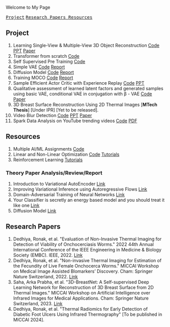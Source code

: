Welcome to My Page

[<kbd>Project</kbd>](#Project) 
[<kbd>Research Papers </kbd>](#Research-Papers)
[<kbd>Resources </kbd>](#Resources)



## Project
1. Learning Single-View & Multiple-View 3D Object Reconstruction [Code](Code/3dreconstructionVision.ipynb) [PPT](/Notes/visionproject.pdf) [Paper](/Notes/visionprojectpaper.pdf)
2. Transformer from scratch [Code](Code/TransformerEncoder.ipynb)
3. Self Supervised Pre Training [Code](Code/self-supervised.ipynb)
4. Simple VAE [Code](Code/celebA_simpleVAE.ipynb) [Report](/Notes/VAE_GAN.pdf)
5. Diffusion Model [Code](Code/ddpm-diffusion-final.ipynb) [Report](/Notes/Diffusion_Model_And_Domain_Adaptation.pdf)
6. Training MOCO [Code](Code/moco-v1.ipynb) [Report](/Notes/TSNE_MOCO.pdf)
7. Sample Efficient Actor Critic with Experience Replay [Code](Code/RL/) [PPT](Notes/RL_project_Sample_efficient_actor_critic_with_experience_replay.pdf)
8. Qualitative assessment of learned latent factors and generated samples using basic VAE, conditional VAE in conjugation with β - VAE [Code](Code/VAEs/) [Paper](/Notes/Introduction_to_Variational_AutoEncoder.pdf) 
9. 3D Breast Surface Reconstruction Using 2D Thermal Images [**MTech Thesis**] [Under IPR] [Yet to be released].
10. Video Blur Detection [Code](Code/BlurDetection/) [PPT](Notes/BlurDetectionPPT.pdf) [Paper](Notes/BlurDetectionPaper.pdf)
11. Spark Data Analysis on YouTube trending videos [Code](https://github.com/RonakDedhiya/YouTube_Trending_Video_Spark_Data_Analysis/tree/main/main.ipynb) [PDF](Notes/sparkdataanalysis.pdf/)

## Resources
1. Multiple AI/ML Assignments [Code](Code/AIML/)
2. Linear and Non-Linear Optimization [Code](Code/LNLO/) [Tutorials](Code/LNLO/Tutorials/)
3. Reinforcement Learning [Tutorials](Notes/RL/)
   
### Theory Paper Analysis/Review/Report
1. Introduction to Variational AutoEncoder [Link](/Notes/Introduction_to_Variational_AutoEncoder.pdf)
2. Improving Variational Inference using Autoregressive Flows [Link](/Notes/Report_on__Improving_Variational_Inference_using_Autoregressive_Flows__by_Kingma_et_al.pdf)
3. Domain-Adversarial Training of Neural Networks [Link](/Notes/Report_on__Domain_Adversarial_Training_of_Neural_Networks__by_Ganin_et_al.pdf)
4. Your Classifier is secretly an energy based model and you should treat it like one [Link](/Notes/Report_on__Your_Classifier_is_secretly_an_energy_based_model_and_you_should_treat_it_like_one__by_Grathwol_et_al.pdf)
5. Diffusion Model [Link](Notes/DiffusionModel.pdf)

## Research Papers

1. Dedhiya, Ronak, et al. "Evaluation of Non-Invasive Thermal Imaging for Detection of Viability of Onchocerciasis Worms." 2022 44th Annual International Conference of the IEEE Engineering in Medicine & Biology Society (EMBC). IEEE, 2022. [Link](https://ieeexplore.ieee.org/abstract/document/9871140/)
2. Dedhiya, Ronak, et al. "Non-invasive Thermal Imaging for Estimation of the Fecundity of Live Female Onchocerca Worms." MICCAI Workshop on Medical Image Assisted Blomarkers’ Discovery. Cham: Springer Nature Switzerland, 2022. [Link](https://link.springer.com/chapter/10.1007/978-3-031-19660-7_10)
3. Saha, Arka Prabha, et al. "3D-BreastNet: A Self-supervised Deep Learning Network for Reconstruction of 3D Breast Surface from 2D Thermal Images." MICCAI Workshop on Artificial Intelligence over Infrared Images for Medical Applications. Cham: Springer Nature Switzerland, 2023. [Link](https://link.springer.com/chapter/10.1007/978-3-031-44511-8_2)
4. Dedhiya, Ronak, et al. "Thermal Radiomics for Early Detection of Diabetic Foot Ulcers Using Infrared Thermography" [To be published in MICCAI 2024].
